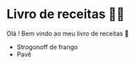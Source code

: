 # Livro de receitas :man_cook: 

Olá ! Bem vindo ao meu livro de receitas :wave: 

- Strogonoff de frango
- Pavê 

